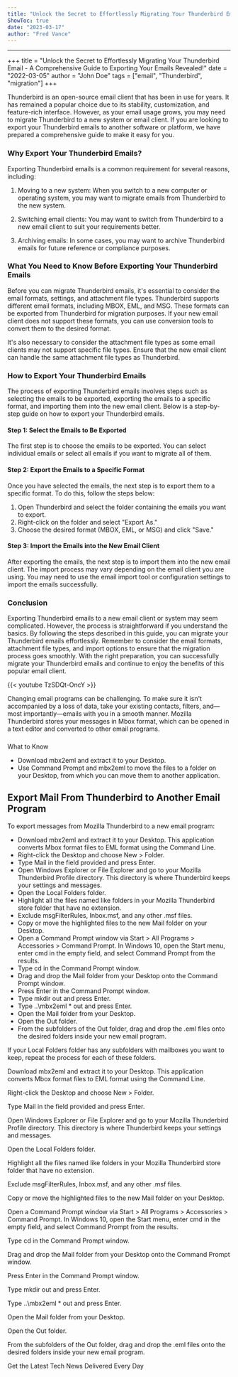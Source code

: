 ```yaml
---
title: "Unlock the Secret to Effortlessly Migrating Your Thunderbird Email - A Comprehensive Guide to Exporting Your Emails Revealed!"
ShowToc: true 
date: "2023-03-17"
author: "Fred Vance"
---
```

*****
+++
title = "Unlock the Secret to Effortlessly Migrating Your Thunderbird Email - A Comprehensive Guide to Exporting Your Emails Revealed!"
date = "2022-03-05"
author = "John Doe"
tags = ["email", "Thunderbird", "migration"]
+++

Thunderbird is an open-source email client that has been in use for years. It has remained a popular choice due to its stability, customization, and feature-rich interface. However, as your email usage grows, you may need to migrate Thunderbird to a new system or email client. If you are looking to export your Thunderbird emails to another software or platform, we have prepared a comprehensive guide to make it easy for you.

### Why Export Your Thunderbird Emails?

Exporting Thunderbird emails is a common requirement for several reasons, including:

1. Moving to a new system: When you switch to a new computer or operating system, you may want to migrate emails from Thunderbird to the new system.

2. Switching email clients: You may want to switch from Thunderbird to a new email client to suit your requirements better.

3. Archiving emails: In some cases, you may want to archive Thunderbird emails for future reference or compliance purposes.

### What You Need to Know Before Exporting Your Thunderbird Emails

Before you can migrate Thunderbird emails, it's essential to consider the email formats, settings, and attachment file types. Thunderbird supports different email formats, including MBOX, EML, and MSG. These formats can be exported from Thunderbird for migration purposes. If your new email client does not support these formats, you can use conversion tools to convert them to the desired format.

It's also necessary to consider the attachment file types as some email clients may not support specific file types. Ensure that the new email client can handle the same attachment file types as Thunderbird.

### How to Export Your Thunderbird Emails

The process of exporting Thunderbird emails involves steps such as selecting the emails to be exported, exporting the emails to a specific format, and importing them into the new email client. Below is a step-by-step guide on how to export your Thunderbird emails.

#### Step 1: Select the Emails to Be Exported

The first step is to choose the emails to be exported. You can select individual emails or select all emails if you want to migrate all of them.

#### Step 2: Export the Emails to a Specific Format

Once you have selected the emails, the next step is to export them to a specific format. To do this, follow the steps below:

1. Open Thunderbird and select the folder containing the emails you want to export.
2. Right-click on the folder and select "Export As."
3. Choose the desired format (MBOX, EML, or MSG) and click "Save."

#### Step 3: Import the Emails into the New Email Client

After exporting the emails, the next step is to import them into the new email client. The import process may vary depending on the email client you are using. You may need to use the email import tool or configuration settings to import the emails successfully.

### Conclusion

Exporting Thunderbird emails to a new email client or system may seem complicated. However, the process is straightforward if you understand the basics. By following the steps described in this guide, you can migrate your Thunderbird emails effortlessly. Remember to consider the email formats, attachment file types, and import options to ensure that the migration process goes smoothly. With the right preparation, you can successfully migrate your Thunderbird emails and continue to enjoy the benefits of this popular email client.

{{< youtube TzSDQt-OncY >}} 




Changing email programs can be challenging. To make sure it isn't accompanied by a loss of data, take your existing contacts, filters, and—most importantly—emails with you in a smooth manner. Mozilla Thunderbird stores your messages in Mbox format, which can be opened in a text editor and converted to other email programs.

 
### 
What to Know
 
- Download mbx2eml and extract it to your Desktop.
 - Use Command Prompt and mbx2eml to move the files to a folder on your Desktop, from which you can move them to another application.

 
##   Export Mail From Thunderbird to Another Email Program  
 

To export messages from Mozilla Thunderbird to a new email program:

 
- Download mbx2eml and extract it to your Desktop. This application converts Mbox format files to EML format using the Command Line.
 - Right-click the Desktop and choose New > Folder.
 - Type Mail in the field provided and press Enter.
 - Open Windows Explorer or File Explorer and go to your Mozilla Thunderbird Profile directory. This directory is where Thunderbird keeps your settings and messages.
 - Open the Local Folders folder.
 - Highlight all the files named like folders in your Mozilla Thunderbird store folder that have no extension.
 - Exclude msgFilterRules, Inbox.msf, and any other .msf files.
 - Copy or move the highlighted files to the new Mail folder on your Desktop.
 - Open a Command Prompt window via Start > All Programs > Accessories > Command Prompt. In Windows 10, open the Start menu, enter cmd in the empty field, and select Command Prompt from the results.
 - Type cd in the Command Prompt window.
 - Drag and drop the Mail folder from your Desktop onto the Command Prompt window.
 - Press Enter in the Command Prompt window.
 - Type mkdir out and press Enter.
 - Type ..\mbx2eml * out and press Enter.
 - Open the Mail folder from your Desktop.
 - Open the Out folder.
 - From the subfolders of the Out folder, drag and drop the .eml files onto the desired folders inside your new email program.

 

If your Local Folders folder has any subfolders with mailboxes you want to keep, repeat the process for each of these folders.

 

Download mbx2eml and extract it to your Desktop. This application converts Mbox format files to EML format using the Command Line.

 

Right-click the Desktop and choose New > Folder.

 

Type Mail in the field provided and press Enter.

 

Open Windows Explorer or File Explorer and go to your Mozilla Thunderbird Profile directory. This directory is where Thunderbird keeps your settings and messages.

 

Open the Local Folders folder.

 

Highlight all the files named like folders in your Mozilla Thunderbird store folder that have no extension.

 

Exclude msgFilterRules, Inbox.msf, and any other .msf files.

 

Copy or move the highlighted files to the new Mail folder on your Desktop.

 

Open a Command Prompt window via Start > All Programs > Accessories > Command Prompt. In Windows 10, open the Start menu, enter cmd in the empty field, and select Command Prompt from the results.

 

Type cd in the Command Prompt window.

 

Drag and drop the Mail folder from your Desktop onto the Command Prompt window.

 

Press Enter in the Command Prompt window.

 

Type mkdir out and press Enter.

 

Type ..\mbx2eml * out and press Enter.

 

Open the Mail folder from your Desktop.

 

Open the Out folder.

 

From the subfolders of the Out folder, drag and drop the .eml files onto the desired folders inside your new email program.

 

Get the Latest Tech News Delivered Every Day




